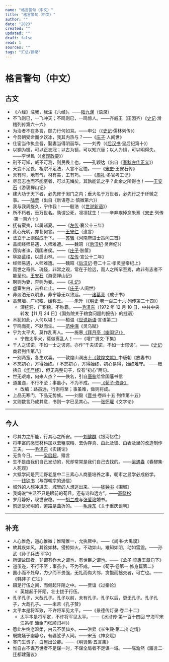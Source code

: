 ```yaml
---
name: "格言警句（中文）"
title: "格言警句（中文）"
author: ""
date: "2023"
created: ""
updated: ""
draft: false
read: 1
sources: ""
tags: "汇总/摘录"
---
```


# 格言警句（中文）

## 古文

- 《六经》注我，我注《六经》。——[陆九渊](../wiki/陆九渊.md)（语录）
- 不飞则已，一飞冲天；不鸣则已，一鸣惊人。——齐威王（田因齐）《[史记](../book/史记.md)·滑稽列传第六十六》
- 为治者不在多言，顾力行何如耳。——申公（《[史记](../book/史记.md)·儒林列传》）
- 今吾朝受命而夕饮冰，我其内热与？——《[庄子](../book/庄子.md)‧人间世》
- 仕宦当作执金吾，娶妻当得阴丽华。——刘秀（《[后汉书](../book/后汉书.md)·皇后纪第十》）
- 以铜为镜，可以正衣冠；以古为镜，可以知兴替；以人为镜，可以明得失。——李世民（《[贞观政要](../book/贞观政要.md)》）
- 刑不可知，威不可测，则民畏上也。——孔颖达（出自《[春秋左传正义](../book/春秋左传正义.md)》）
- 天变不足畏，祖宗不足法，人言不足恤。——《[宋史](../book/宋史.md)·王安石传》
- 天有时，地有气，材有美，工有巧。——《[周礼](../book/周礼.md)·冬官考工记》
- 尽吾志也而不能至者，可以无悔矣，其孰能讥之乎？此余之所得也！——[王安石](../wiki/王安石.md)《游褒禅山记》
- 建大功于天下者，必先修于闺门之内；垂大名于万世者，必先行之于纤微之事。——[陆贾](../wiki/陆贾.md)（出自《新语卷上·慎微第六》）
- 我与我周旋久，宁作我！——殷浩（《[世说新语](../book/世说新语.md)》）
- 所不朽者，垂万世名。孰谓公死，凛凛犹生！——辛弃疾悼念朱熹《[宋史](../book/宋史.md)·列传·第一百六十》
- 抚有蛮夷，以属诸夏。——《[左传](../book/左传.md)·襄公十三年》
- 此心光明，亦复何言。——[王守仁](../wiki/王守仁.md)（遗言）
- 法立于上则俗成于下。——[苏辙](../wiki/苏辙.md)《河南府进士策问三首》
- 盖闻经师易遇，人师难遭。——魏昭（《[后汉纪](../book/后汉记.md)·灵帝纪》）
- 窃钩者诛，窃国者侯。——《[庄子](../book/庄子.md)·胠箧》
- 筚路蓝缕，以启山林。——《[左传](../book/左传.md)·宣公十二年》
- 经师易遇，人师难遭。——魏昭《[后汉记](../book/后汉记.md)·卷二十三·孝灵皇帝纪上》
- 而世之奇伟、瑰怪，非常之观，常在于险远，而人之所罕至焉，故非有志者不能至也。[王安石](../wiki/王安石.md)《游褒禅山记》
- 聘则为妻，奔则为妾。——《[礼记](../book/礼记.md)》
- 虚室生白，吉祥止止。——《[庄子](../book/庄子.md)·人间世》
- 非淡泊无以明志，非宁静无以致远。——[诸葛亮](../wiki/诸葛亮.md)《戒子书》
- 高筑墙、广积粮、缓称王。——朱升（《[明史](../book/明史.md)·卷一百三十六·列传第二十四》）
  - 深挖洞、广积粮、不称霸。——[毛泽东](../wiki/毛泽东.md)（1972 年 12 月 10 日，中共中央转发【11 月 24 日】《国务院关于粮食问题的报告》的批语）
- 木犹如此，人何以堪！——桓温《[世说新语](../book/世说新语.md)·言语第二》
- 宁鸣而死，不默而生。——[范仲淹](../wiki/范仲淹.md)《灵乌赋》
- 宁为太平犬，莫作乱离人。——施惠[《拜月亭（幽闺记）》](../book/拜月亭.md)
  - 宁做太平犬，莫做离乱人！——《增广贤文·下集》
- 千人之诺诺，不如一士之谔谔。亦作“千夫诺诺，不如一士谔谔”。——《[史记](../book/史记.md)·商君列传第八》
- 一别两宽，各生欢喜。——敦煌山洞出土[《敦煌文献》](../book/敦煌文献.md)中唐朝《放妻书》
- 不忘初心，方得始终。/ 不忘初心，方得始终，初心易得，始终难守。 ——概括自《[华严经](../book/华严经.md)》，但无完整句子，仅有“初心”两句。
- 世无艰难，何来人杰？——佚名，引自[唐鉴](../wiki/唐鉴.md)给曾国藩书信
- 道虽迩，不行不至；事虽小，不为不成。——[《荀子·修身》](../book/荀子.md)
  - 改编：路虽远，行则将至；事虽难，做则将成。
- 上品无寒门，下品无势族。——刘毅《[晋书](../book/晋书.md)·卷四十五 列传第十五》
- 文则数言乃成其意，书则一字已见其心。——[张怀瓘](../wiki/张怀瓘.md)《文字论》

---

## 今人

- 尽其力之所能，行其心之所安。——[刘健群](../wiki/刘健群.md)《银河忆往》
- 将丰富的感觉材料加以去粗取精、去伪存真、由此及彼、由表及里的改造制作工夫。——[毛泽东](../wiki/毛泽东.md)《实践论》
- 无负今日。——[梁启超](../wiki/梁启超.md)，赠言
- 生不是由我们自己发动的，死却常常是我们自己去找的。——[梁遇春](../wiki/梁遇春.md)《春醪集·人死观》
- 大抵学问是荒江野老屋中二三素心人商量培养之事，朝市之显学必成俗学。——[钱钟书](../wiki/钱钟书.md)（与郑朝宗的通信）
- 城外的人想冲进去，城里的人想逃出来。——[钱钟书](../wiki/钱钟书.md)《围城》
- 我妈说“生活不只是眼前的苟且，还有诗和远方”。——[高晓松](../wiki/高晓松.md)
- 岁月静好，现世安稳。——[胡兰成](../wiki/胡兰成.md)与[张爱玲](../wiki/张爱玲.md)婚书。
- 前途是光明的，道路是曲折的。——[毛泽东](../wiki/毛泽东.md)《关于重庆谈判》

---

## 补充

- 人心惟危，道心惟微；惟精惟一，允执厥中。——《尚书·大禹谟》
- 故其疾如风，其徐如林，侵掠如火，不动如山，难知如阴，动如雷震。——孙武《孙子兵法·军争》
- 所谓故国者，非谓有乔木之谓也，有世臣之谓也。——《孟子·梁惠王章句下》
- 道虽迩，不行不至；事虽小，不为不成。——《荀子·卷第一·修身篇第二》
- 国小而不处卑，力少而不畏强，无礼而侮大邻，贪愎而拙交者，可亡也。——《韩非子·亡征》
- 蹑足行伍之间，而倔起阡陌之中。——贾谊《过秦论》
  - 英雄起于阡陌，壮士拔于行伍。
- 孔子孔子，大哉孔子。孔子以前，未有孔子。孔子以后，更无孔子。孔子孔子，大哉孔子。——米芾《孔子赞》
- 太平本是将军致，不许将军见太平。——《景德传灯录·卷二十二》
  - 太平本是将军定，不许将军见太平。——《水浒传·第一百十四回 宁海军宋江吊孝 涌金门张顺归神》）
- 愿此生终老温柔，白云不羡仙乡。——洪昇《长生殿·第二出·定情》
- 既姽婳于幽静兮，有婆娑乎人间。——宋玉《神女赋》
- 寒门生贵子，白屋出公卿。——《明贤集·五言集》
- 惟自古不谋万世者不足谋一时，不谋全局者不足谋一域。——陈澹然《寤言二·迁都建藩议》


